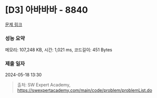 # [D3] 아바바바 - 8840 

[문제 링크](https://swexpertacademy.com/main/code/problem/problemDetail.do?contestProbId=AW4Z8x2KAL8DFAQ7) 

### 성능 요약

메모리: 107,248 KB, 시간: 1,021 ms, 코드길이: 451 Bytes

### 제출 일자

2024-05-18 13:30



> 출처: SW Expert Academy, https://swexpertacademy.com/main/code/problem/problemList.do